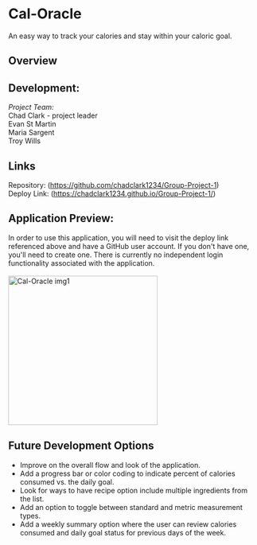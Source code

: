 # Cal-Oracle
An easy way to track your calories and stay within your caloric goal.

## Overview


## Development:

*Project Team:*
<br>
Chad Clark - project leader 
<br>
Evan St Martin
<br>
Maria Sargent
<br>
Troy Wills
<br>
## Links

Repository: (https://github.com/chadclark1234/Group-Project-1)
<br>
Deploy Link: (https://chadclark1234.github.io/Group-Project-1/)

## Application Preview:
In order to use this application, you will need to visit the deploy link referenced above and have a GitHub user account. If you don't have one, you'll need to create one. There is currently no independent login functionality associated with the application.
<br>
<br>
<img src="assets/images/FILE NAME HERE.jpg" alt="Cal-Oracle img1" width="300"/>

## Future Development Options
<ul>
    <li>Improve on the overall flow and look of the application.</li>
    <li>Add a progress bar or color coding to indicate percent of calories consumed vs. the daily goal.</li>
    <li>Look for ways to have recipe option include multiple ingredients from the list.</li>
    <li>Add an option to toggle between standard and metric measurement types.</li>
    <li>Add a weekly summary option where the user can review calories consumed and daily goal status for previous days of the week.</li>
</ul>